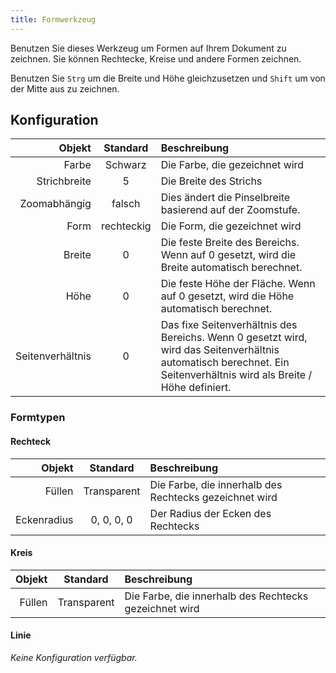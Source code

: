 ```yaml
---
title: Formwerkzeug
---
```


Benutzen Sie dieses Werkzeug um Formen auf Ihrem Dokument zu zeichnen.
Sie können Rechtecke, Kreise und andere Formen zeichnen.

Benutzen Sie `Strg` um die Breite und Höhe gleichzusetzen und `Shift` um von der Mitte aus zu zeichnen.

## Konfiguration

|           Objekt |  Standard  | Beschreibung                                                                                                                                                                                                         |
| ---------------: | :--------: | :------------------------------------------------------------------------------------------------------------------------------------------------------------------------------------------------------------------- |
|            Farbe |   Schwarz  | Die Farbe, die gezeichnet wird                                                                                                                                                                                       |
|     Strichbreite |      5     | Die Breite des Strichs                                                                                                                                                                                               |
|     Zoomabhängig |   falsch   | Dies ändert die Pinselbreite basierend auf der Zoomstufe.                                                                                                                                            |
|             Form | rechteckig | Die Form, die gezeichnet wird                                                                                                                                                                                        |
|           Breite |      0     | Die feste Breite des Bereichs. Wenn auf 0 gesetzt, wird die Breite automatisch berechnet.                                                                                            |
|             Höhe |      0     | Die feste Höhe der Fläche. Wenn auf 0 gesetzt, wird die Höhe automatisch berechnet.                                                                                                  |
| Seitenverhältnis |      0     | Das fixe Seitenverhältnis des Bereichs. Wenn 0 gesetzt wird, wird das Seitenverhältnis automatisch berechnet. Ein Seitenverhältnis wird als Breite / Höhe definiert. |

### Formtypen

#### Rechteck

|      Objekt |   Standard  | Beschreibung                                           |
| ----------: | :---------: | :----------------------------------------------------- |
|      Füllen | Transparent | Die Farbe, die innerhalb des Rechtecks gezeichnet wird |
| Eckenradius |  0, 0, 0, 0 | Der Radius der Ecken des Rechtecks                     |

#### Kreis

| Objekt |   Standard  | Beschreibung                                           |
| -----: | :---------: | :----------------------------------------------------- |
| Füllen | Transparent | Die Farbe, die innerhalb des Rechtecks gezeichnet wird |

#### Linie

_Keine Konfiguration verfügbar._
